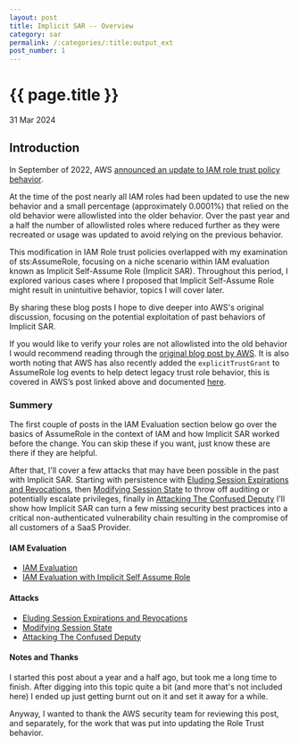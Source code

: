 ```yaml
---
layout: post
title: Implicit SAR -- Overview
category: sar
permalink: /:categories/:title:output_ext
post_number: 1
---
```


{{ page.title }}
================

<p class="meta">31 Mar 2024</p>

## Introduction

In September of 2022, AWS [announced an update to IAM role trust policy behavior](https://aws.amazon.com/blogs/security/announcing-an-update-to-iam-role-trust-policy-behavior/).

At the time of the post nearly all IAM roles had been updated to use the new behavior and a small percentage (approximately 0.0001%) that relied on the old behavior were allowlisted into the older behavior. Over the past year and a half the number of allowlisted roles where reduced further as they were recreated or usage was updated to avoid relying on the previous behavior.

This modification in IAM Role trust policies overlapped with my examination of sts:AssumeRole, focusing on a niche scenario within IAM evaluation known as Implicit Self-Assume Role (Implicit SAR). Throughout this period, I explored various cases where I proposed that Implicit Self-Assume Role might result in unintuitive behavior, topics I will cover later.

By sharing these blog posts I hope to dive deeper into AWS's original discussion, focusing on the potential exploitation of past behaviors of Implicit SAR.

If you would like to verify your roles are not allowlisted into the old behavior I would recommend reading through the [original blog post by AWS](https://aws.amazon.com/blogs/security/announcing-an-update-to-iam-role-trust-policy-behavior/). It is also worth noting that AWS has also recently added the `explicitTrustGrant` to AssumeRole log events to help detect legacy trust role behavior, this is covered in AWS’s post linked above and documented [here](https://docs.aws.amazon.com/IAM/latest/UserGuide/cloudtrail-integration.html#cloudtrail-integration_role-trust-behavior).

### Summery

The first couple of posts in the IAM Evaluation section below go over the basics of AssumeRole in the context of IAM and how Implicit SAR worked before the change. You can skip these if you want, just know these are there if they are helpful.

After that, I'll cover a few attacks that may have been possible in the past with Implicit SAR. Starting with persistence with [Eluding Session Expirations and Revocations](sar-4-eluding-session-expirations-and-revocations.html), then [Modifying Session State](sar-5-modifying-session-state.html) to throw off auditing or potentially escalate privileges, finally in [Attacking The Confused Deputy](sar-6-confused-deputy.html) I'll show how Implicit SAR can turn a few missing security best practices into a critical non-authenticated vulnerability chain resulting in the compromise of all customers of a SaaS Provider.

#### IAM Evaluation

  * [IAM Evaluation](sar-2-iam-evaluation.html)
  * [IAM Evaluation with Implicit Self Assume Role](sar-3-iam-evaluation-self-assume-role.html)


#### Attacks

  * [Eluding Session Expirations and Revocations](sar-4-eluding-session-expirations-and-revocations.html)
  * [Modifying Session State](sar-5-modifying-session-state.html)
  * [Attacking The Confused Deputy](sar-6-confused-deputy.html)

#### Notes and Thanks

I started this post about a year and a half ago, but took me a long time to finish. After digging into this topic quite a bit (and more that's not included here) I ended up just getting burnt out on it and set it away for a while.

Anyway, I wanted to thank the AWS security team for reviewing this post, and separately, for the work that was put into updating the Role Trust behavior.
